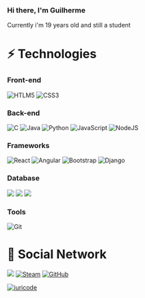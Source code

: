 ### Hi there, I'm Guilherme

<p>Currently i'm 19 years old and still a student</p>

# :zap: Technologies

<h3>Front-end</h3>
  <p>
    <img alt="HTLM5" src="https://img.shields.io/badge/HTML5%20-%23E34F26.svg?&style=for-the-badge&logo=html5&logoColor=white"/> <!-- HTML5 -->
    <img alt="CSS3" src="https://img.shields.io/badge/CSS3%20-%231572B6.svg?&style=for-the-badge&logo=css3&logoColor=white"/> <!-- CSS3 -->
  </p>

<h3>Back-end</h3>
  <p>
    <img alt="C" src="https://img.shields.io/badge/c%20-%2300599C.svg?&style=for-the-badge&logo=c&logoColor=white"/> <!-- C -->
    <img alt="Java" src="https://img.shields.io/badge/Java-%23ED8B00.svg?&style=for-the-badge&logo=java&logoColor=white"/> <!-- Java -->
    <img alt="Python" src="https://img.shields.io/badge/Python%20-%2314354C.svg?&style=for-the-badge&logo=python&logoColor=white"/> <!-- Python -->
    <img alt="JavaScript" src="https://img.shields.io/badge/JavaScript-F7DF1E?style=for-the-badge&logo=javascript&logoColor=black"/> <!-- JavaScript -->
    <img alt="NodeJS" src="https://img.shields.io/badge/Node.js-43853D?style=for-the-badge&logo=node.js&logoColor=white"/> <!-- NodeJS -->
  </p>

<h3>Frameworks</h3>
  <p>
      <img alt="React" src="https://img.shields.io/badge/React-20232A?style=for-the-badge&logo=react&logoColor=61DAFB"/> <!-- React --> 
      <img alt="Angular" src="https://img.shields.io/badge/angular%20-%23DD0031.svg?&style=for-the-badge&logo=angular&logoColor=white"/> <!-- Angular -->
      <img alt="Bootstrap" src="https://img.shields.io/badge/Bootstrap%20-%23563D7C.svg?&style=for-the-badge&logo=bootstrap&logoColor=white"/> <!-- BOOTSTRAP -->
      <img alt="Django" src="https://img.shields.io/badge/Django-092E20?style=for-the-badge&logo=django&logoColor=white"> <!-- Django -->
  </p>

<h3>Database</h3>
  <p>
    <img src="https://img.shields.io/badge/oracle%20-%23F00000.svg?&style=for-the-badge&logo=oracle&logoColor=white" /> <!-- Oracle -->
    <img src="https://img.shields.io/badge/SQL%20Server-%2312100E.svg?logo=microsoft-sql-server&logoColor=red&style=for-the-badge"/> <!-- SQL -->
    <img src="https://img.shields.io/badge/MongoDB-4EA94B?style=for-the-badge&logo=mongodb&logoColor=white"/> <!--MongoDB-->
  </p>

<h3>Tools</h3>
  <p>
    <img alt="Git" src="https://img.shields.io/badge/Git-%2312100E.svg?logo=git&style=for-the-badge"/> <!-- Git -->
  </p>


# :satellite: Social Network

<p>
  <a href="https://linkedin.com/in/guilhermeparra7/" target="_blank"><img src="https://img.shields.io/badge/LinkedIn%20-%230077B5.svg?&style=for-the-badge&logo=linkedin&logoColor=white"/></a> <!-- Linkedin -->
  <a href="https://steamcommunity.com/id/parra117/" target="_blank"><img alt="Steam" src="https://img.shields.io/badge/steam%20-%23000000.svg?&style=for-the-badge&logo=steam&logoColor=white"/></a> <!--Steam -->
  <a href="https://github.com/gparra12" target="_blank"><img alt="GitHub" src="https://img.shields.io/badge/GitHub-black?logo=GitHub&style=for-the-badge"/></a> <!-- GitHub -->
</p>

[![iuricode](https://github-readme-stats.vercel.app/api?username=iuricode&theme=dracula)](https://github.com/anuraghazra/github-readme-stats)
